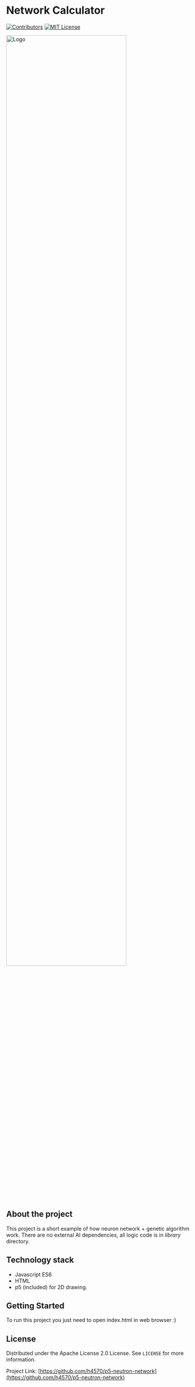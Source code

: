 # Network Calculator

[![Contributors][contributors-shield]][contributors-url]
[![MIT License][license-shield]][license-url]

<img src="http://apgcglz.cluster028.hosting.ovh.net/github/p5-neutron-network/main.gif" alt="Logo" width="80%" height="auto">


## About the project
This project is a short example of how neuron network + genetic algorithm work. There are no external AI dependencies, all logic code is in *library* directory.
 
## Technology stack 

* Javascript ES6
* HTML
* p5 (included) for 2D drawing.

## Getting Started  

To run this project you just need to open index.html in web browser :)  

## License  

Distributed under the Apache License 2.0 License. See `LICENSE` for more information. 

Project Link: [https://github.com/h4570/p5-neutron-network](https://github.com/h4570/p5-neutron-network)  

[contributors-shield]: https://img.shields.io/github/contributors/h4570/p5-neutron-network.svg?style=flat-square  
[contributors-url]: https://github.com/h4570/p5-neutron-network/graphs/contributors 
[license-shield]: https://img.shields.io/github/license/h4570/p5-neutron-network.svg?style=flat-square  
[license-url]: https://github.com/h4570/p5-neutron-network/blob/master/LICENSE  